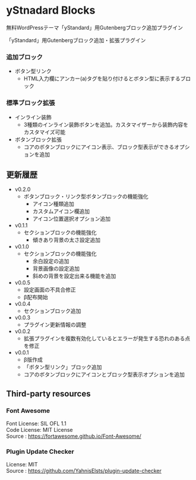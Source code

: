 # yStnadard Blocks

無料WordPressテーマ「yStandard」用Gutenbergブロック追加プラグイン

「yStandard」用Gutenbergブロック追加・拡張プラグイン

### 追加ブロック

* ボタン型リンク
  * HTML入力欄にアンカー(a)タグを貼り付けるとボタン型に表示するブロック
  
### 標準ブロック拡張

* インライン装飾
  * 3種類のインライン装飾ボタンを追加。カスタマイザーから装飾内容をカスタマイズ可能
* ボタンブロック拡張
  * コアのボタンブロックにアイコン表示、ブロック型表示ができるオプションを追加


## 更新履歴
- v0.2.0
  - ボタンブロック・リンク型ボタンブロックの機能強化
    - アイコン種類追加
    - カスタムアイコン欄追加
    - アイコン位置選択オプション追加
- v0.1.1
  - セクションブロックの機能強化
    - 傾きあり背景の太さ設定追加
- v0.1.0
  - セクションブロックの機能強化
    - 余白設定の追加
    - 背景画像の設定追加
    - 斜めの背景を設定出来る機能を追加
- v0.0.5
  - 設定画面の不具合修正
  - β配布開始
- v0.0.4
  - セクションブロック追加
- v0.0.3
  - プラグイン更新情報の調整
- v0.0.2
  - 拡張プラグインを複数有効化しているとエラーが発生する恐れのある点を修正
- v0.0.1
  - β版作成
  - 「ボタン型リンク」ブロック追加
  - コアのボタンブロックにアイコンとブロック型表示オプションを追加

## Third-party resources

### Font Awesome

Font License: SIL OFL 1.1  
Code License: MIT License  
Source      : <https://fortawesome.github.io/Font-Awesome/>

### Plugin Update Checker

License: MIT  
Source : <https://github.com/YahnisElsts/plugin-update-checker>
